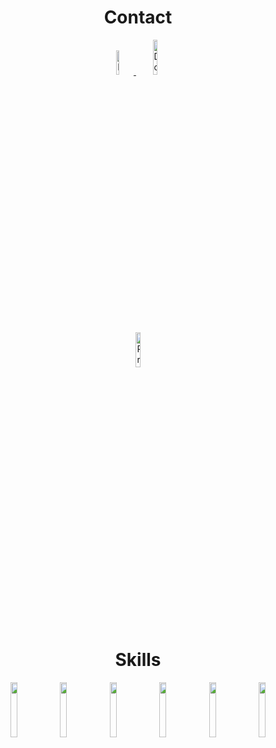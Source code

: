 <div id="header" align="center">
          <h1>Contact</h1>
          <a href="https://www.linkedin.com/in/nikhil-jha-42-dev-ops/">
                    <img src="https://img.shields.io/badge/LinkedIn-blue?logo=linkedin&logoColor=white" alt="LinkedIn Badge" height=10% width=10%/>
          </a>
          <a href="https://hub.docker.com/u/njha42">
                    <img src="https://img.shields.io/badge/DockerHub-white?logo=docker&logoColor=blue" alt="DockerHub Badge" height=12% width=12%/>
          </a>
</div>
<div id="profile_views_counter" align="center">
          <a><img src="https://komarev.com/ghpvc/?username=NikhilJha42e&color=blue" alt="Profile View Counter" height=12% width=12%/></a>
</div>

<div id="skills" align="center">
          <h1>Skills</h1>
          <img src="https://cdn.jsdelivr.net/gh/devicons/devicon/icons/amazonwebservices/amazonwebservices-plain-wordmark.svg" height=15% width=15%/> <img src="https://cdn.jsdelivr.net/gh/devicons/devicon/icons/jenkins/jenkins-original.svg" height=15% width=15%/> <img src="https://cdn.jsdelivr.net/gh/devicons/devicon/icons/ansible/ansible-original.svg" height=15% width=15%/> <img src="https://cdn.jsdelivr.net/gh/devicons/devicon/icons/terraform/terraform-original.svg" height=15% width=15%/> <img src="https://cdn.jsdelivr.net/gh/devicons/devicon/icons/docker/docker-original.svg" height=15% width=15%/> <img src="https://cdn.jsdelivr.net/gh/devicons/devicon/icons/kubernetes/kubernetes-plain.svg" height=15% width=15%/>
</div>
